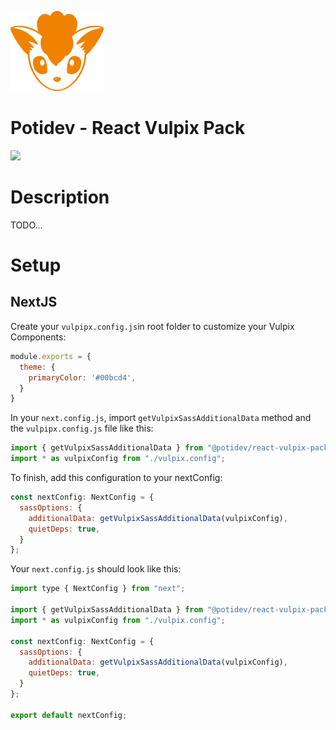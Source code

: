 ![](.github/assets/svg/logo.svg)

# Potidev - React Vulpix Pack

[![](https://img.shields.io/badge/Beta-0.1.3-purple)](https://www.npmjs.com/package/@potidev/react-vulpix-pack)

# Description

TODO...

# Setup

## NextJS

Create your `vulpipx.config.js`in root folder to customize your Vulpix Components:

```javascript
module.exports = {
  theme: {
    primaryColor: '#00bcd4',
  }
}
```

In your `next.config.js`, import `getVulpixSassAdditionalData` method and the `vulpipx.config.js` file like this: 

```javascript
import { getVulpixSassAdditionalData } from "@potidev/react-vulpix-pack/next-config";
import * as vulpixConfig from "./vulpix.config";
```


To finish, add this configuration to your nextConfig:

```javascript
const nextConfig: NextConfig = {
  sassOptions: {
    additionalData: getVulpixSassAdditionalData(vulpixConfig),
    quietDeps: true,
  }
};
```

Your `next.config.js` should look like this:

```javascript
import type { NextConfig } from "next";

import { getVulpixSassAdditionalData } from "@potidev/react-vulpix-pack/next-config";
import * as vulpixConfig from "./vulpix.config";

const nextConfig: NextConfig = {
  sassOptions: {
    additionalData: getVulpixSassAdditionalData(vulpixConfig),
    quietDeps: true,
  }
};

export default nextConfig;
```
